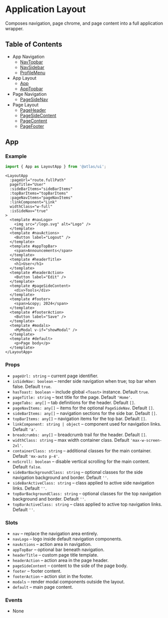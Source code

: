 # Application Layout

Composes navigation, page chrome, and page content into a full application wrapper.

## Table of Contents

- App Navigation
  - [NavTopbar](application/nav-topbar.md)
  - [NavSidebar](application/nav-sidebar.md)
  - [ProfileMenu](application/profile-menu.md)
- App Layout
  - [App](#app)
  - [AppTopbar](application/app-topbar.md)
- Page Navigation
  - [PageSideNav](application/page-side-nav.md)
- Page Layout
  - [PageHeader](application/page-header.md)
  - [PageSideContent](application/page-side-content.md)
  - [PageContent](application/page-content.md)
  - [PageFooter](application/page-footer.md)

## App

### Example
```ts
import { App as LayoutApp } from '@atlas/ui';
```

```vue
<LayoutApp
  :pageUrl="route.fullPath"
  pageTitle="User"
  :sideBarItems="sideBarItems"
  :topBarItems="topBarItems"
  :pageNavItems="pageNavItems"
  :linkComponent="Link"
  widthClass="w-full"
  :isSideNav="true"
>
  <template #navLogo>
    <img src="/logo.svg" alt="Logo" />
  </template>
  <template #navActions>
    <Button label="Logout" />
  </template>
  <template #appTopBar>
    <span>Announcements</span>
  </template>
  <template #headerTitle>
    <h1>User</h1>
  </template>
  <template #headerAction>
    <Button label="Edit" />
  </template>
  <template #pageSideContent>
    <div>Tools</div>
  </template>
  <template #footer>
    <span>&copy; 2024</span>
  </template>
  <template #footerAction>
    <Button label="Save" />
  </template>
  <template #modals>
    <MyModal v-if="showModal" />
  </template>
  <template #default>
    <p>Page body</p>
  </template>
</LayoutApp>
```

### Props
- `pageUrl: string` – current page identifier.
- `isSideNav: boolean` – render side navigation when true; top bar when false. Default `true`.
- `hasToast: boolean` – include global `<Toast>` instance. Default `true`.
- `pageTitle: string` – text title for the page. Default `'Home'`.
- `pageTabs: any[]` – tab definitions for the header. Default `[]`.
- `pageNavItems: any[]` – items for the optional `PageSideNav`. Default `[]`.
- `sideBarItems: any[]` – navigation sections for the side bar. Default `[]`.
- `topBarItems: any[]` – navigation items for the top bar. Default `[]`.
- `linkComponent: string | object` – component used for navigation links. Default `'a'`.
- `breadcrumbs: any[]` – breadcrumb trail for the header. Default `[]`.
- `widthClass: string` – max width container class. Default `'max-w-screen-2xl'`.
- `containerClass: string` – additional classes for the main container. Default `'mx-auto p-4'`.
- `noScroll: boolean` – disable vertical scrolling for the main content. Default `false`.
- `sideBarBackgroundClass: string` – optional classes for the side navigation background and border. Default `''`.
- `sideBarActiveClass: string` – class applied to active side navigation links. Default `''`.
- `topBarBackgroundClass: string` – optional classes for the top navigation background and border. Default `''`.
- `topBarActiveClass: string` – class applied to active top navigation links. Default `''`.

### Slots
- `nav` – replace the navigation area entirely.
- `navLogo` – logo inside default navigation components.
- `navActions` – action area in navigation.
- `appTopBar` – optional bar beneath navigation.
- `headerTitle` – custom page title template.
- `headerAction` – action area in the page header.
- `pageSideContent` – content to the side of the page body.
- `footer` – footer content.
- `footerAction` – action slot in the footer.
- `modals` – render modal components outside the layout.
- `default` – main page content.

### Events
- None
